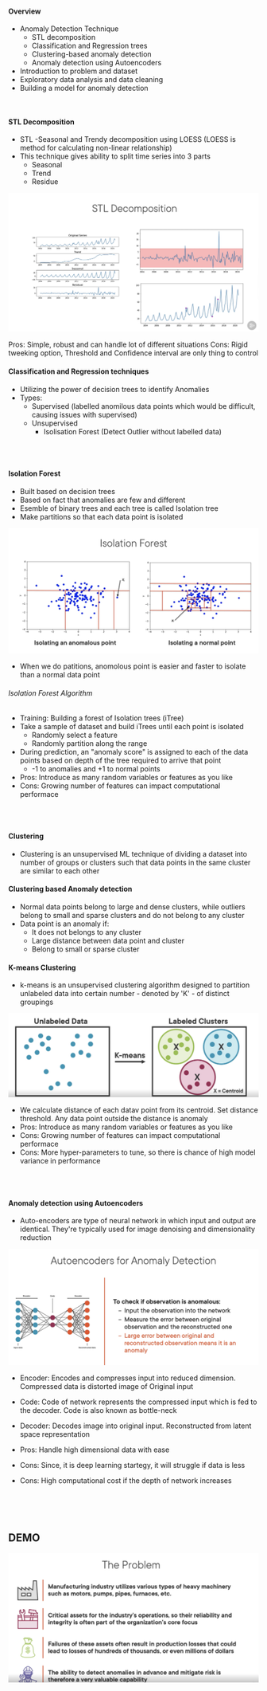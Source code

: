 #### Overview
- Anomaly Detection Technique
  - STL decomposition
  - Classification and Regression trees
  - Clustering-based anomaly detection
  - Anomaly detection using Autoencoders
- Introduction to problem and dataset
- Exploratory data analysis and data cleaning
- Building a model for anomaly detection

<br>

#### STL Decomposition
- STL -Seasonal and Trendy decomposition using LOESS (LOESS is method for calculating non-linear relationship)
- This technique gives ability to split time series into 3 parts
  - Seasonal
  - Trend
  - Residue
 
![STLDecomposition](https://github.com/ShauryaRawat10/Data-Engineering/blob/67a641b360a09805a02fb3db75cc0783272574be/Machine%20Learning/Basics/Storage/STLTechnique.png)

Pros: Simple, robust and can handle lot of different situations
Cons: Rigid tweeking option, Threshold and Confidence interval are only thing to control

#### Classification and Regression techniques
- Utilizing the power of decision trees to identify Anomalies
- Types:
  - Supervised (labelled anomilous data points which would be difficult, causing issues with supervised)
  - Unsupervised
    - Isolisation Forest (Detect Outlier without labelled data)
<br>
<br>


#### Isolation Forest
- Built based on decision trees
- Based on fact that anomalies are few and different
- Esemble of binary trees and each tree is called Isolation tree
- Make partitions so that each data point is isolated

![isolation Trees](https://github.com/ShauryaRawat10/Data-Engineering/blob/f270e6c7623751b7085d28d002943bff5ed705f7/Machine%20Learning/Basics/Storage/IsolationTreesEx1.jpeg)

- When we do patitions, anomolous point is easier and faster to isolate than a normal data point


###### Isolation Forest Algorithm
- Training: Building a forest of Isolation trees (iTree)
- Take a sample of dataset and build iTrees until each point is isolated
  - Randomly select a feature
  - Randomly partition along the range
- During prediction, an "anomaly score" is assigned to each of the data points based on depth of the tree required to arrive that point
  - -1 to anomalies and +1 to normal points
- Pros: Introduce as many random variables or features as you like
- Cons: Growing number of features can impact computational performace

<br>
<br>

#### Clustering
- Clustering is an unsupervised ML technique of dividing a dataset into number of groups or clusters such that data points in the same cluster are similar to each other

#### Clustering based Anomaly detection
- Normal data points belong to large and dense clusters, while outliers belong to small and sparse clusters and do not belong to any cluster
- Data point is an anomaly if:
  - It does not belongs to any cluster
  - Large distance between data point and cluster
  - Belong to small or sparse cluster

#### K-means Clustering
- k-means is an unsupervised clustering algorithm designed to partition unlabeled data into certain number - denoted by 'K' - of distinct groupings

![KmeansClustering](https://github.com/ShauryaRawat10/Data-Engineering/blob/0a55f8c4dba9f1f717809bf92bda147a037e938c/Machine%20Learning/Basics/Storage/kmeansClustering.png)

- We calculate distance of each datav point from its centroid. Set distance threshold. Any data point outside the distance is anomaly
- Pros: Introduce as many random variables or features as you like
- Cons: Growing number of features can impact computational performace
- Cons: More hyper-parameters to tune, so there is chance of high model variance in performance

<br>
<br>

#### Anomaly detection using Autoencoders
- Auto-encoders are type of neural network in which input and output are identical. They're typically used for image denoising and dimensionality reduction

![Autoencoders](https://github.com/ShauryaRawat10/Data-Engineering/blob/6c6e82535dca7614db58305343a9e317ed752acc/Machine%20Learning/Basics/Storage/Auto-encoders1.png)

- Encoder: Encodes and compresses input into reduced dimension. Compressed data is distorted image of Original input
- Code: Code of network represents the compressed input which is fed to the decoder. Code is also known as bottle-neck
- Decoder: Decodes image into original input. Reconstructed from latent space representation

- Pros: Handle high dimensional data with ease
- Cons: Since, it is deep learning startegy, it will struggle if data is less
- Cons: High computational cost if the depth of network increases

<br>
<br>
<br>

## DEMO
![Problem Demo](https://github.com/ShauryaRawat10/Data-Engineering/blob/8cc8affcf2fabc9db194bf41ab9535b83521bacd/Machine%20Learning/Basics/Storage/ProblemStatement.png)













